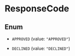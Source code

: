 

# ResponseCode

## Enum


* `APPROVED` (value: `"APPROVED"`)

* `DECLINED` (value: `"DECLINED"`)



